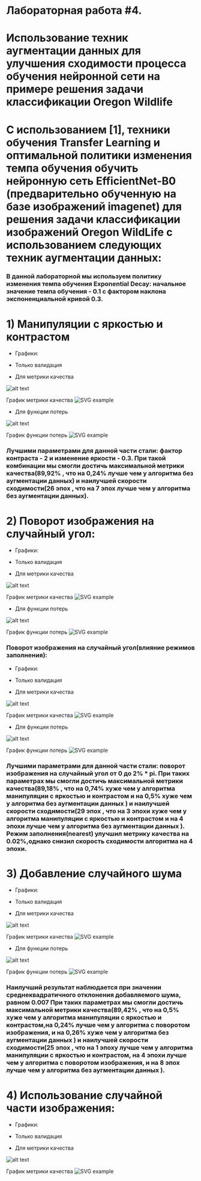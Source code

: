 # Лабораторная работа #4.
 # Использование техник аугментации данных для улучшения сходимости процесса обучения нейронной сети на примере решения задачи классификации Oregon Wildlife
# С использованием [1], техники обучения Transfer Learning  и оптимальной политики  изменения темпа обучения обучить нейронную сеть EfficientNet-B0 (предварительно обученную на базе изображений imagenet) для решения задачи классификации изображений Oregon WildLife с использованием следующих техник аугментации данных:
 ### В данной лабораторной мы используем политику изменения темпа обучения Exponential Decay: начальное значение темпа обучения - 0.1 с фактором наклона экспоненциальной кривой 0.3.
# 1) Манипуляции с яркостью и контрастом
- Графики: 
- Только валидация

- Для метрики качества

 ![alt text](contrast.jpg)
   
   График метрики качества
  ![SVG example](./contrast.svg)
  
  - Для функции потерь
  
  ![alt text](contrast1.jpg)
  
  График функции потерь
  ![SVG example](./contrast1.svg)
  
  ### Лучшими параметрами для данной части стали: фактор контраста - 2 и изменение яркости - 0.3. При такой комбинации мы смогли достичь максимальной метрики качества(89,92% , что на 0,24% лучше чем у алгоритма без аугментации данных) и наилучшей скорости сходимости(26 эпох , что на 7 эпох лучше чем у алгоритма без аугментации данных). 
  
  # 2) Поворот изображения на случайный угол:
- Графики: 
- Только валидация

- Для метрики качества

 ![alt text](random.jpg)
   
   График метрики качества
  ![SVG example](./random.svg)
  
  - Для функции потерь
  
   ![alt text](random1.jpg)
  
  График функции потерь
  ![SVG example](./random1.svg)
  
  ### Поворот изображения на случайный угол(влияние режимов заполнения):
  
  - Графики: 
- Только валидация

- Для метрики качества

 ![alt text](random2.jpg)
   
   График метрики качества
  ![SVG example](./random2.svg)
  
  - Для функции потерь
  
   ![alt text](random3.jpg)
  
  График функции потерь
  ![SVG example](./random3.svg)
  
  ### Лучшими параметрами для данной части стали: поворот изображения на случайный угол от 0 до 2% * pi. При таких параметрах мы смогли достичь максимальной метрики качества(89,18% , что на 0,74% хуже чем у алгоритма  манипуляции с яркостью и контрастом и на 0,5% хуже чем у алгоритма без аугментации данных ) и наилучшей скорости сходимости(29 эпох , что на 3 эпохи хуже чем у алгоритма манипуляции с яркостью и контрастом и на 4 эпохи лучше чем у алгоритма без аугментации данных ). Режим заполнения(nearest) улучшил метрику качества на 0.02%,однако снизил скорость сходимости алгоритма на 4 эпохи.
  
 # 3) Добавление случайного шума
 
 - Графики: 
- Только валидация

- Для метрики качества

 ![alt text](shum.jpg)
   
   График метрики качества
  ![SVG example](./shum.svg)
  
  - Для функции потерь
  
  ![alt text](shum1.jpg)
  
  График функции потерь
  ![SVG example](./shum1.svg)
  ### Наилучший результат наблюдается при значении среднеквадратичного отклонения добавляемого шума, равном 0.007 При таких параметрах мы смогли достичь максимальной метрики качества(89,42% , что на 0,5% хуже чем у алгоритма  манипуляции с яркостью и контрастом,на 0,24% лучше чем у алгоритма с поворотом изображения, и на 0,26% хуже чем у алгоритма без аугментации данных ) и наилучшей скорости сходимости(25 эпох , что на 1 эпоху лучше чем у алгоритма манипуляции с яркостью и контрастом, на 4 эпохи лучше чем у алгоритма с поворотом изображения, и на 8 эпох лучше чем у алгоритма без аугментации данных ). 
 


# 4) Использование случайной части изображения:

 - Графики: 
- Только валидация

- Для метрики качества

 ![alt text](crop.jpg)
   
   График метрики качества
  ![SVG example](./crop.svg)
  
